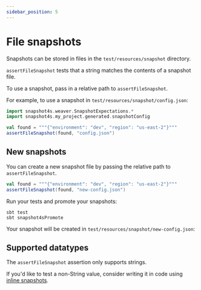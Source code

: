 ```yaml
---
sidebar_position: 5
---
```


# File snapshots

Snapshots can be stored in files in the `test/resources/snapshot` directory.

`assertFileSnapshot` tests that a string matches the contents of a snapshot file.

To use a snapshot, pass in a relative path to `assertFileSnapshot`.

For example, to use a snapshot in `test/resources/snapshot/config.json`:

```scala mdoc:invisible
import snapshot4s.weaver.SnapshotExpectations.*
import snapshot4s.my_project.generated.snapshotConfig
```

```scala mdoc:compile-only
val found = """{"environment": "dev", "region": "us-east-2"}"""
assertFileSnapshot(found, "config.json")
```

## New snapshots

You can create a new snapshot file by passing the relative path to `assertFileSnapshot`.

```scala mdoc:compile-only
val found = """{"environment": "dev", "region": "us-east-2"}"""
assertFileSnapshot(found, "new-config.json")
```

Run your tests and promote your snapshots:
```
sbt test
sbt snapshot4sPromote
```

Your snapshot will be created in `test/resources/snapshot/new-config.json`:

## Supported datatypes

The `assertFileSnapshot` assertion only supports strings.

If you'd like to test a non-String value, consider writing it in code using [inline snapshots](inline-snapshots.md).
